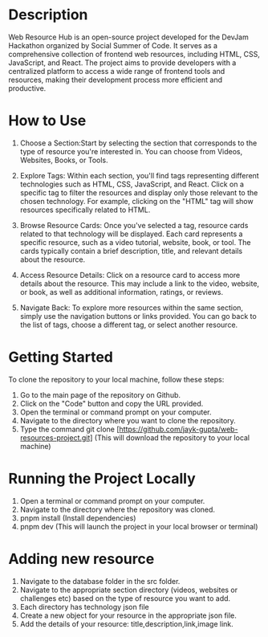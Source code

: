 # Description
Web Resource Hub is an open-source project developed for the DevJam Hackathon organized by Social Summer of Code. It serves as a comprehensive collection of frontend web resources, including HTML, CSS, JavaScript, and React. The project aims to provide developers with a centralized platform to access a wide range of frontend tools and resources, making their development process more efficient and productive.

# How to Use 
1. Choose a Section:Start by selecting the section that corresponds to the type of resource you're interested in. You can choose from Videos, Websites, Books, or Tools.

2. Explore Tags: Within each section, you'll find tags representing different technologies such as HTML, CSS, JavaScript, and React. Click on a specific tag to filter the resources and display only those relevant to the chosen technology. For example, clicking on the "HTML" tag will show resources specifically related to HTML.

3. Browse Resource Cards: Once you've selected a tag, resource cards related to that technology will be displayed. Each card represents a specific resource, such as a video tutorial, website, book, or tool. The cards typically contain a brief description, title, and relevant details about the resource.

4. Access Resource Details: Click on a resource card to access more details about the resource. This may include a link to the video, website, or book, as well as additional information, ratings, or reviews.

5. Navigate Back: To explore more resources within the same section, simply use the navigation buttons or links provided. You can go back to the list of tags, choose a different tag, or select another resource.

# Getting Started
To clone the repository to your local machine, follow these steps:

1. Go to the main page of the repository on Github.
2. Click on the "Code" button and copy the URL provided.
3. Open the terminal or command prompt on your computer.
4. Navigate to the directory where you want to clone the repository.
5. Type the command git clone [https://github.com/jayk-gupta/web-resources-project.git] (This will download the repository to your local machine)


# Running the Project Locally
1. Open a terminal or command prompt on your computer.
2. Navigate to the directory where the repository was cloned.
3. pnpm install (Install dependencies)
4. pnpm dev (This will launch the project in your local browser or terminal)

# Adding new resource 
1. Navigate to the database folder in the src folder.
2. Navigate to the appropriate section directory (videos, websites or challenges etc) based on the type of resource you want to add. 
3. Each directory has technology json file
3. Create a new object for your resource in the appropriate json file.
4. Add the details of your resource: title,description,link,image link.



